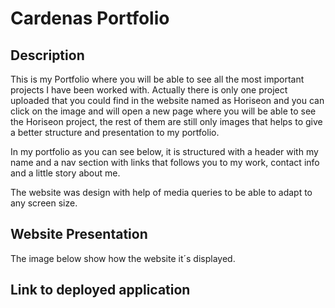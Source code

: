# Cardenas Portfolio

## Description

This is my Portfolio where you will be able to see all the most important projects I have been worked with. Actually there is only one project uploaded that you could find in the website named as Horiseon and you can click on the image and will open a new page where you will be able to see the Horiseon project, the rest of them are still only images that helps to give a better structure and presentation to my portfolio.

In my portfolio as you can see below, it is structured with a header with my name and a nav section with links that follows you to my work, contact info and a little story about me.

The website was design with help of media queries to be able to adapt to any screen size.

## Website Presentation

The image below show how the website it´s displayed.


## Link to deployed application
